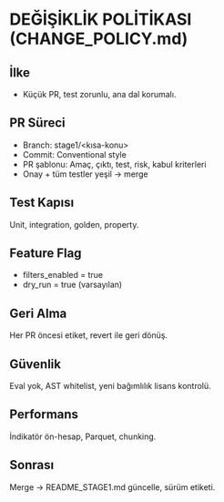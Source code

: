 # DEĞİŞİKLİK POLİTİKASI (CHANGE_POLICY.md)

## İlke
- Küçük PR, test zorunlu, ana dal korumalı.

## PR Süreci
- Branch: stage1/<kısa-konu>
- Commit: Conventional style
- PR şablonu: Amaç, çıktı, test, risk, kabul kriterleri
- Onay + tüm testler yeşil → merge

## Test Kapısı
Unit, integration, golden, property.

## Feature Flag
- filters_enabled = true
- dry_run = true (varsayılan)

## Geri Alma
Her PR öncesi etiket, revert ile geri dönüş.

## Güvenlik
Eval yok, AST whitelist, yeni bağımlılık lisans kontrolü.

## Performans
İndikatör ön-hesap, Parquet, chunking.

## Sonrası
Merge → README_STAGE1.md güncelle, sürüm etiketi.

